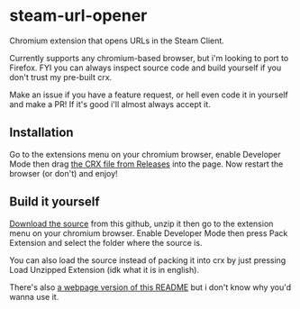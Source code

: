 # steam-url-opener

Chromium extension that opens URLs in the Steam Client.

Currently supports any chromium-based browser, but i'm looking to port to Firefox. FYI you can always inspect source code and build yourself if you don't trust my pre-built crx.

Make an issue if you have a feature request, or hell even code it in yourself and make a PR! If it's good i'll almost always accept it.

## Installation
Go to the extensions menu on your chromium browser, enable Developer Mode then drag [the CRX file from Releases](https://github.com/hdboye/steam-url-opener/releases) into the page. Now restart the browser (or don't) and enjoy!

## Build it yourself
[Download the source](https://github.com/hdboye/steam-url-opener/archive/refs/heads/master.zip) from this github, unzip it then go to the extension menu on your chromium browser. Enable Developer Mode then press Pack Extension and select the folder where the source is.

You can also load the source instead of packing it into crx by just pressing Load Unzipped Extension (idk what it is in english).


There's also [a webpage version of this README](https://hdboye.github.io/steam-url-opener) but i don't know why you'd wanna use it.

